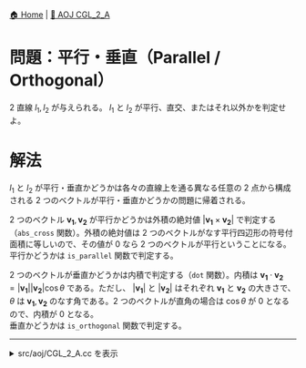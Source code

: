 [🏠 Home](../../README.md)  |  [🔗 AOJ CGL_2_A](https://onlinejudge.u-aizu.ac.jp/courses/library/4/CGL/all/CGL_2_A)

# 問題：平行・垂直（Parallel / Orthogonal）
2 直線 $l_1, l_2$ が与えられる。 $l_1$ と $l_2$ が平行、直交、またはそれ以外かを判定せよ。

# 解法
$l_1$ と $l_2$ が平行・垂直かどうかは各々の直線上を通る異なる任意の 2 点から構成される 2 つのベクトルが平行・垂直かどうかの問題に帰着される。

2 つのベクトル $\mathbf{v_1}, \mathbf{v_2}$ が平行かどうかは外積の絶対値 $| \mathbf{v_1} \times \mathbf{v_2}|$ で判定する（`abs_cross` 関数）。外積の絶対値は 2 つのベクトルがなす平行四辺形の符号付面積に等しいので、その値が 0 なら 2 つのベクトルが平行ということになる。  
平行かどうかは `is_parallel` 関数で判定する。

2 つのベクトルが垂直かどうかは内積で判定する（`dot` 関数）。内積は $\mathbf{v_1} \cdot \mathbf{v_2} = |\mathbf{v_1}| |\mathbf{v_2}| \cos \theta$ である。ただし、 $|\mathbf{v_1}|$ と $|\mathbf{v_2}|$ はそれぞれ $\mathbf{v_1}$ と $\mathbf{v_2}$ の大きさで、 $\theta$ は $\mathbf{v_1}, \mathbf{v_2}$ のなす角である。2 つのベクトルが直角の場合は $\cos \theta$ が $0$ となるので、内積が $0$ となる。  
垂直かどうかは `is_orthogonal` 関数で判定する。

---------------------------------------------------------------------------------------------

<details>
<summary>src/aoj/CGL_2_A.cc を表示</summary>

```cpp
#include <iostream>
#include <iomanip>
#include <cmath>
#include <array>
#include <algorithm>
#include <cassert>
#include <vector>
#include <stack>

using Real = long double;

constexpr Real EPS = 1e-10;
const Real PI = acos(static_cast<Real>(-1.0)); // GCC 4.6.1 以上で acos() は constexpr の場合がある

inline int sign(Real a) { return (a < -EPS) ? -1 : (a > EPS) ? +1 : 0; }
inline bool eq(Real a, Real b)  { return sign(a - b) == 0; }  // a = b
inline bool neq(Real a, Real b) { return !eq(a, b); }         // a != b
inline bool lt(Real a, Real b)  { return sign(a - b) == -1; } // a < b
inline bool leq(Real a, Real b) { return sign(a - b) <= 0; }  // a <= b
inline bool gt(Real a, Real b)  { return sign(a - b) == 1; }  // a > b
inline bool geq(Real a, Real b) { return sign(a - b) >= 0; }  // a >= b

/**
 * Point in two dimensional
 */
struct Point2 {
    Real x{0.0}, y{0.0};

    explicit Point2() {}
    Point2(Real x, Real y) : x(x), y(y) {}

    // Arithmetic operator between Point2s
    Point2 operator+(const Point2 &rhs) const { return Point2(x + rhs.x, y + rhs.y); }
    Point2 operator-(const Point2 &rhs) const { return Point2(x - rhs.x, y - rhs.y); }
    Point2 operator*(const Point2 &rhs) const { // cross product between Point2s
        return Point2(x * rhs.x - y * rhs.y, x * rhs.y + y * rhs.x);
    }

    // Unary operator and compound assignment operator
    Point2 operator-() const { return {-x, -y}; }
    Point2& operator+=(const Point2 &rhs) { return *this = *this + rhs; }
    Point2& operator-=(const Point2 &rhs) { return *this = *this - rhs; }

    // Arithmetic operator between Point2 and Real
    Point2 operator*(Real rhs) const { return Point2(x * rhs, y * rhs); }
    Point2 operator/(Real rhs) const { return Point2(x / rhs, y / rhs); }

    // Comparison operation
    bool operator==(const Point2 &rhs) const { return eq(x, rhs.x) && eq(y, rhs.y); }
    bool operator!=(const Point2 &rhs) const { return neq(x, rhs.x) || neq(y, rhs.y); }
    bool operator<(const Point2 &rhs) const { return lt(x, rhs.x) || (eq(x, rhs.x) && lt(y, rhs.y)); }
    bool operator>(const Point2 &rhs) const { return gt(x, rhs.x) || (eq(x, rhs.x) && gt(y, rhs.y)); }

    // Other operator
    // ユークリッド距離を返す
    Real abs(void) const { return std::hypot(x, y); }

    // ユークリッド距離の二乗を返す
    Real abs2(void) const { return x * x + y * y; }

    // 単位はラジアンで範囲 [-PI, PI] で x 軸の正の方向となす角度を返す
    // atan2(y, x) は y / x の逆正接を返す（arctan(y / x)）
    // atan(z) と異なりどの象限に属しているか分かるので正しい符号を返す
    Real arg(void) const { return atan2(y, x); }

    // 内積
    Real dot(const Point2 &rhs) const { return x * rhs.x + y * rhs.y; }

    // 原点を中心に反時計回りに90度回転する
    Point2 rotate90(void) { return *this = Point2(-y, x); }

    // 原点を中心に反時計回りに angle [rad] だけ回転する
    void rotate(Real angle) {
            *this = Point2(cos(angle) * x - sin(angle) * y, sin(angle) * x + cos(angle) * y);
    }
};

Point2 operator*(Real a, Point2 p) { return p * a; }

// Output and input of a Point2
std::ostream& operator<<(std::ostream &os, const Point2 &p) { return os << p.x << ' ' << p.y; }
std::istream& operator>>(std::istream &is, Point2 &p) { return is >> p.x >> p.y; }

// ベクトル p1 と p2 の内積： dot(p1, p2) = |a| |b| cos(theta)
inline Real dot(const Point2 &p1, const Point2 &p2) { return p1.x * p2.x + p1.y * p2.y; }

// ベクトル p1 と p2 の外積の絶対値 |p1 x p2| ： |p1 x p2| = |p1| |p2| sin(theta)
// 原点, p1, p2 を頂点とする符号付き平行四辺形の面積（ p1 から p2 へ反時計回りで符号が正）
inline Real abs_cross(const Point2 &p1, const Point2 &p2) { return p1.x * p2.y - p1.y * p2.x; }

/**
 * Line in two dimensional
 */
class Line : public std::array<Point2, 2> {
public:
    explicit Line() {}
    Line(const Point2 &p1, const Point2 &p2) {
        (*this)[0] = p1;
        (*this)[1] = p2;
    }
};

// Input and output of a Line
std::istream& operator>>(std::istream &is, Line &l) { return is >> l[0] >> l[1]; }
std::ostream& operator<<(std::ostream &os, const Line &l) { return os << l[0] << ' ' << l[1]; }


// --------------------8<------- start of main part of library -------8<--------------------

inline bool is_parallel(const Line &l1, const Line &l2) {
    return eq(abs_cross(l1[0] - l1[1], l2[0] - l2[1]), 0.0);
}

inline bool is_orthogonal(const Line &l1, const Line &l2) {
    return eq(dot(l1[0] - l1[1], l2[0] - l2[1]), 0.0);
}

// --------------------8<------- end of main part of library   -------8<--------------------


int main() {
    std::cout << std::fixed << std::setprecision(10);
    std::cin.tie(0); std::ios::sync_with_stdio(false);

    unsigned q;
    std::cin >> q;

    for (auto i = 0u; i < q; ++i) {
        Line line1, line2;
        std::cin >> line1 >> line2;

        if (is_parallel(line1, line2)) std::cout << 2 << std::endl;
        else if (is_orthogonal(line1, line2)) std::cout << 1 << std::endl;
        else std::cout << 0 << std::endl;
    }

    return 0;
}
```

</details>
